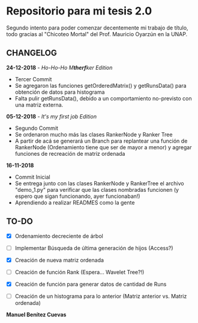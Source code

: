 # Repositorio para mi tesis 2.0
Segundo intento para poder comenzar decentemente mi trabajo de título, todo gracias al "Chicoteo Mortal" del Prof. Mauricio Oyarzún en la UNAP.

## CHANGELOG
**24-12-2018** - _Ho-Ho-Ho M**therf**ker Edition_
* Tercer Commit
* Se agregaron las funciones getOrderedMatrix() y getRunsData() para obtención de datos para histograma
* Falta pulir getRunsData(), debido a un comportamiento no-previsto con una matriz externa.

**05-12-2018** - _It's my first job Edition_
* Segundo Commit
* Se ordenaron mucho más las clases RankerNode y Ranker Tree
* A partir de acá se generará un Branch para replantear una función de RankerNode (Ordenamiento tiene que ser de mayor a menor) y agregar funciones de recreación de matriz ordenada

**16-11-2018**
* Commit Inicial
* Se entrega junto con las clases RankerNode y RankerTree el archivo "demo_1.py" para verificar que las clases nombradas funcionen (y espero que sigan funcionando, ayer funcionaban!)
* Aprendiendo a realizar READMES como la gente

## TO-DO
- [x] Ordenamiento decreciente de árbol
- [ ] Implementar Búsqueda de última generación de hijos (Access?)
- [x] Creación de nueva matriz ordenada
- [ ] Creación de función Rank (Espera... Wavelet Tree?!)
- [x] Creación de función para generar datos de cantidad de Runs
- [ ] Creación de un histograma para lo anterior (Matriz anterior vs. Matriz ordenada) 


**Manuel Benítez Cuevas**
